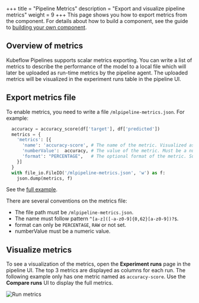 +++
title = "Pipeline Metrics"
description = "Export and visualize pipeline metrics"
weight = 9
+++
This page shows you how to export metrics from the component. For details about 
how to build a component, see the guide to 
[building your own component](/docs/pipelines/sdk/build-component/).
 
## Overview of metrics

Kubeflow Pipelines supports scalar metrics exporting. You can write a list of metrics to describe the performance of the model to a local file which will later be uploaded as run-time metrics by the pipeline agent. The uploaded metrics will be visualized in the experiment runs table in the pipeline UI.
 
## Export metrics file

To enable metrics, you need to write a file `/mlpipeline-metrics.json`. For example:
```Python
  accuracy = accuracy_score(df['target'], df['predicted'])
  metrics = {
    'metrics': [{
      'name': 'accuracy-score', # The name of the metric. Visualized as the column name in the runs table.
      'numberValue':  accuracy, # The value of the metric. Must be a numeric value.
      'format': "PERCENTAGE",   # The optional format of the metric. Supported values are "RAW" (displayed in raw format) and "PERCENTAGE" (displayed in percentage format).
    }]
  }
  with file_io.FileIO('/mlpipeline-metrics.json', 'w') as f:
    json.dump(metrics, f)
```
See the [full example](https://github.com/kubeflow/pipelines/blob/master/components/local/confusion_matrix/src/confusion_matrix.py#L90).

There are several conventions on the metrics file:

* The file path must be `/mlpipeline-metrics.json`.
* The name must follow pattern `^[a-z]([-a-z0-9]{0,62}[a-z0-9])?$`.
* format can only be `PERCENTAGE`, `RAW` or not set.
* numberValue must be a numeric value.

## Visualize metrics

To see a visualization of the metrics, open the **Experiment runs** page in the pipeline UI. The top 3 metrics are displayed as columns for each run. The following example only has one metric named as `accuracy-score`. Use the **Compare runs** UI to display the full metrics.

<img src="/docs/images/metric.png" 
  alt="Run metrics"
  class="mt-3 mb-3 p-3 border border-info rounded">

